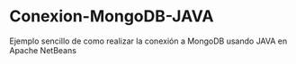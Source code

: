# Conexion-MongoDB-JAVA
Ejemplo sencillo de como realizar la conexión a MongoDB usando JAVA en Apache NetBeans
